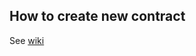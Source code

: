 ## How to create new contract
See [wiki](https://github.com/ergoplatform/ergo-contracts/wiki/How-to-create-a-new-contract)